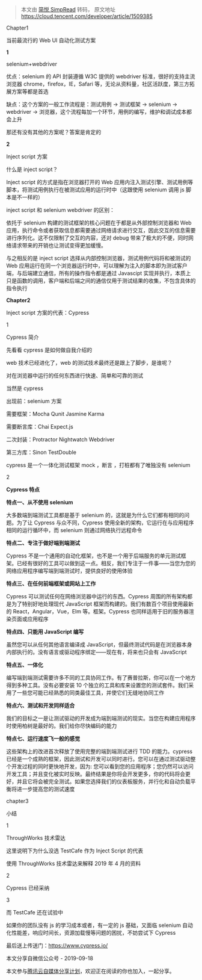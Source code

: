 > 本文由 [简悦 SimpRead](http://ksria.com/simpread/) 转码， 原文地址 https://cloud.tencent.com/developer/article/1509385

Chapter1

当前最流行的 Web UI 自动化测试方案

**1**

selenium+webdriver

优点：selenium 的 API 封装遵循 W3C 提供的 webdriver 标准，很好的支持主流浏览器 chrome，firefox，IE，Safari 等，无论从资料量，社区活跃度，第三方拓展方案等都是首选

缺点：这个方案的一般工作流程是：测试用例 -> 测试框架 -> selenium -> webdriver -> 浏览器，这个流程每加一个环节，用例的编写，维护和调试成本都会上升

那还有没有其他的方案呢？答案是肯定的

**2**

Inject script 方案

什么是 inject script？

Inject script 的方式是指在浏览器打开的 Web 应用内注入测试引擎、测试用例等脚本，将测试用例执行在被测试应用的运行时中（这跟使用 selenium 调用 js 脚本是不一样的）

inject script 和 selenium webdriver 的区别：

依托于 selenium 构建的测试框架的核心问题在于都是从外部控制浏览器和 Web 应用，执行命令或者获取信息都需要通过网络请求进行交互，因此交互的信息需要进行序列化。这不仅限制了交互的内容，还对 debug 带来了极大的不便，同时网络请求带来的开销也让测试变得更加缓慢。

与之相反的是 inject script 选择从内部控制浏览器，测试用例代码将和被测试的 Web 应用运行在同一个浏览器运行时中，可以理解为注入的脚本即为测试客户端，与后端建立通信，所有的操作指令都是通过 Javascipt 实现并执行，本质上只是函数的调用，客户端和后端之间的通信仅用于测试结果的收集，不包含具体的指令执行

**Chapter2**

Inject script 方案的代表：Cypress

1

Cypress 简介

先看看 cypress 是如何做自我介绍的

web 技术已经进化了，web 的测试技术最终还是跟上了脚步，是谁呢？

对在浏览器中运行的任何东西进行快速、简单和可靠的测试

当然是 cypress

出现前：selenium 方案

需要框架：Mocha Qunit Jasmine Karma

需要断言库：Chai Expect.js

二次封装：Protractor Nightwatch Webdriver

第三方库：Sinon TestDouble

cypress 是一个一体化测试框架 mock ，断言 ，打桩都有了唯独没有 selenium

2

**Cypress 特点**

**特点一、从不使用 selenium**

大多数端到端测试工具都是基于 selenium 的，这就是为什么它们都有相同的问题。为了让 Cypress 与众不同，Cypress 使用全新的架构，它运行在与应用程序相同的运行循环中，而 selenium 则通过网络执行远程命令

**特点二、专注于做好端到端测试**

Cypress 不是一个通用的自动化框架，也不是一个用于后端服务的单元测试框架。已经有很好的工具可以做到这一点。相反，我们专注于一件事——当您为您的网络应用程序编写端到端测试时，提供良好的使用体验

**特点三、在任何前端框架或网站上工作**

Cypress 可以测试任何在网络浏览器中运行的东西。Cypress 周围的所有架构都是为了特别好地处理现代 JavaScript 框架而构建的。我们有数百个项目使用最新的 React，Angular，Vue，Elm 等。框架。Cypress 也同样适用于旧的服务器渲染页面或应用程序

**特点四、只能用 JavaScript 编写**

虽然您可以从任何其他语言编译成 JavaScript，但最终测试代码是在浏览器本身内部执行的。没有语言或驱动程序绑定——现在有，将来也只会有 JavaScript

**特点五、一体化**

编写端到端测试需要许多不同的工具协同工作。有了赛普拉斯，你可以在一个地方得到多种工具。没有必要安装 10 个独立的工具和库来设置您的测试套件。我们采用了一些您可能已经熟悉的同类最佳工具，并使它们无缝地协同工作

**特点六、测试和开发同样适合**

我们的目标之一是让测试驱动的开发成为端到端测试的现实。当您在构建应用程序时使用柏树是最好的。我们给你尽快编码的能力

**特点七、运行速度飞一般的感觉**

这些架构上的改进首次释放了使用完整的端到端测试进行 TDD 的能力。cypress 已经是一个成熟的框架，因此测试和开发可以同时进行。您可以在通过测试驱动整个开发过程的同时更快地开发，因为: 您可以看到您的应用程序；您仍然可以访问开发工具；并且变化被实时反映。最终结果是你将会开发更多，你的代码将会更好，并且它将会被完全测试。如果您选择我们的仪表板服务，并行化和自动负载平衡将进一步提高您的测试速度

chapter3

小结

1

ThroughWorks 技术雷达

这里说明下为什么没选 TestCafe 作为 Inject Script 的代表

使用 ThroughWorks 技术雷达来解释 2019 年 4 月的资料

2

Cypress 已经采纳

3

而 TestCafe 还在试验中

如果你的团队没有 js 的学习成本或者，有一定的 js 基础，又面临 selenium 自动化性能差，响应时间长，资源加载慢等问题的困扰，不妨尝试下 Cypress

最后送上传送门：https://www.cypress.io/

本文分享自微信公众号 - 2019-09-18

本文参与[腾讯云自媒体分享计划](https://cloud.tencent.com/developer/support-plan)，欢迎正在阅读的你也加入，一起分享。